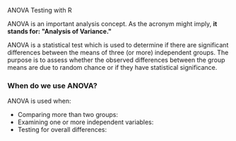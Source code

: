ANOVA Testing with R

ANOVA is an important analysis concept. As the acronym might imply, **it stands for: "Analysis of Variance."**

ANOVA is a statistical test which is used to determine if there are significant differences between the means of three (or more) independent groups. The purpose is to assess whether the observed differences between the group means are due to random chance or if they have statistical significance.

### When do we use ANOVA?
ANOVA is used when:
- Comparing more than two groups: 
- Examining one or more independent variables: 
- Testing for overall differences: 
